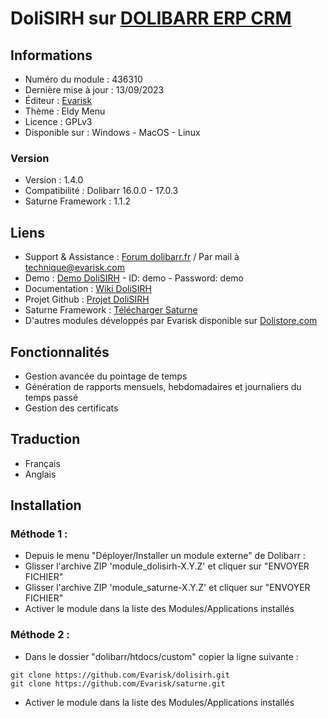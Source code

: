 # DoliSIRH sur [DOLIBARR ERP CRM](https://dolibarr.org)

## Informations

- Numéro du module : 436310
- Dernière mise à jour : 13/09/2023
- Éditeur : [Evarisk](https://evarisk.com)
- Thème : Eldy Menu
- Licence : GPLv3
- Disponible sur : Windows - MacOS - Linux

### Version

- Version : 1.4.0
- Compatibilité : Dolibarr 16.0.0 - 17.0.3
- Saturne Framework : 1.1.2

## Liens

- Support & Assistance : [Forum dolibarr.fr](https://dolibarr.fr) / Par mail à technique@evarisk.com
- Demo : [Demo DoliSIRH](https://demodoli.digirisk.com) - ID: demo - Password: demo
- Documentation : [Wiki DoliSIRH](https://wiki.dolibarr.org/index.php/Module_DoliSIRH)
- Projet Github : [Projet DoliSIRH](https://github.com/Evarisk/DoliSIRH/projects?query=is%3Aopen)
- Saturne Framework : [Télécharger Saturne](https://dolistore.com/fr/modules/1906-Saturne.html)
- D'autres modules développés par Evarisk disponible sur [Dolistore.com](https://dolistore.com)

## Fonctionnalités

- Gestion avancée du pointage de temps 
- Génération de rapports mensuels, hebdomadaires et journaliers du temps passé
- Gestion des certificats

## Traduction

- Français
- Anglais

## Installation

### Méthode 1 :

- Depuis le menu "Déployer/Installer un module externe" de Dolibarr : 
- Glisser l'archive ZIP 'module_dolisirh-X.Y.Z' et cliquer sur "ENVOYER FICHIER"
- Glisser l'archive ZIP 'module_saturne-X.Y.Z' et cliquer sur "ENVOYER FICHIER"
- Activer le module dans la liste des Modules/Applications installés

### Méthode 2 :

- Dans le dossier "dolibarr/htdocs/custom" copier la ligne suivante :
``` 
git clone https://github.com/Evarisk/dolisirh.git
git clone https://github.com/Evarisk/saturne.git
```
- Activer le module dans la liste des Modules/Applications installés
